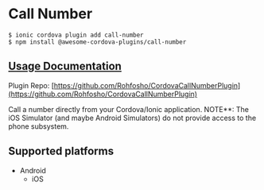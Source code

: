 # Call Number

```
$ ionic cordova plugin add call-number
$ npm install @awesome-cordova-plugins/call-number
```

## [Usage Documentation](https://danielsogl.gitbook.io/awesome-cordova-plugins/plugins/call-number/)

Plugin Repo: [https://github.com/Rohfosho/CordovaCallNumberPlugin](https://github.com/Rohfosho/CordovaCallNumberPlugin)

Call a number directly from your Cordova/Ionic application.
NOTE**: The iOS Simulator (and maybe Android Simulators) do not provide access to the phone subsystem.

## Supported platforms

- Android
  - iOS
  


